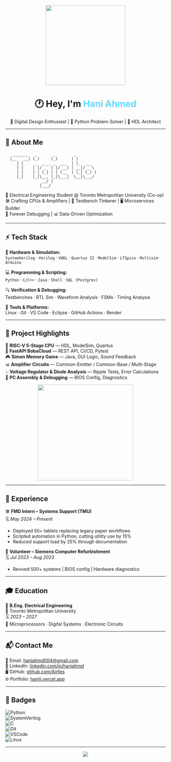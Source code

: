 <!-- ✨ Custom GitHub Profile README ✨ -->
<p align="center">
  <img src="https://media.giphy.com/media/3o7abB06u9bNzA8lu8/giphy.gif" width="250"/>
</p>

<h1 align="center">🕐️ Hey, I'm <span style="color:#61dafb">Hani Ahmed</span></h1>

<p align="center">
  🔧 Digital Design Enthusiast | 🐍 Python Problem-Solver | 🧠 HDL Architect  
</p>

---

## 🎯 About Me

```ascii
   _______   _       _        _          
  |__   __| (_)     (_)      | |         
     | |     _  __ _ _  ___  | |_  ___   
     | |    | |/ _` | |/ __| | __|/ _ \  
     | |    | | (_| | | (__  | |_| (_) | 
     |_|    |_|\__, |_|\___|  \__|\___/  
                __/ |                    
               |___/                     
```

🔬 Electrical Engineering Student @ Toronto Metropolitan University (Co-op)  
🛠 Crafting CPUs & Amplifiers | 🧪 Testbench Tinkerer | 🖥️ Microservices Builder  
🔀 Forever Debugging | 📊 Data-Driven Optimization  

---

## ⚡ Tech Stack

🔌 **Hardware & Simulation:**  
`SystemVerilog` · `Verilog` · `VHDL` · `Quartus II` · `ModelSim` · `LTSpice` · `Multisim` · `Arduino`

💻 **Programming & Scripting:**  
`Python` · `C/C++` · `Java` · `Shell` · `SQL (Postgres)`

🔍 **Verification & Debugging:**  
Testbenches · RTL Sim · Waveform Analysis · FSMs · Timing Analysis

🧰 **Tools & Platforms:**  
Linux · Git · VS Code · Eclipse · GitHub Actions · Render

---

## 🧪 Project Highlights

📡 **RISC-V 5-Stage CPU** — HDL, ModelSim, Quartus  
🧠 **FastAPI BobaCloud** — REST API, CI/CD, Pytest  
🎮 **Simon Memory Game** — Java, GUI Logic, Sound Feedback  
📊 **Amplifier Circuits** — Common-Emitter / Common-Base / Multi-Stage  
💡 **Voltage Regulator & Diode Analysis** — Ripple Tests, Error Calculations  
🧱 **PC Assembly & Debugging** — BIOS Config, Diagnostics

<p align="center">
  <img src="https://media.giphy.com/media/l1J3preURPiwjRPvG/giphy.gif" width="300"/>
</p>

---

## 💼 Experience

🛠️ **FMD Intern – Systems Support (TMU)**  
🗓️ *May 2024 – Present*  
- Deployed 50+ tablets replacing legacy paper workflows  
- Scripted automation in Python, cutting utility use by 15%  
- Reduced support load by 25% through documentation

🧰 **Volunteer – Siemens Computer Refurbishment**  
🗓️ *Jul 2023 – Aug 2023*  
- Revived 500+ systems | BIOS config | Hardware diagnostics

---

## 🎓 Education

📘 **B.Eng. Electrical Engineering**  
🏫 Toronto Metropolitan University  
🗓️ *2023 – 2027*  
🧠 Microprocessors · Digital Systems · Electronic Circuits  

---

## 📬 Contact Me

📧 Email: [haniahmd004@gmail.com](mailto:haniahmd004@gmail.com)  
🔗 LinkedIn: [linkedin.com/in/haniahmd](https://linkedin.com/in/haniahmd)  
🖥️ GitHub: [github.com/Airlles](https://github.com/Airlles)  
🌐 Portfolio: [haniii.vercel.app](https://haniii.vercel.app)

---

## 🧂 Badges

![Python](https://img.shields.io/badge/-Python-3776AB?style=flat-square&logo=python&logoColor=white)  
![SystemVerilog](https://img.shields.io/badge/-SystemVerilog-blue?style=flat-square)  
![C](https://img.shields.io/badge/-C-00599C?style=flat-square&logo=c&logoColor=white)  
![Git](https://img.shields.io/badge/-Git-F05032?style=flat-square&logo=git&logoColor=white)  
![VSCode](https://img.shields.io/badge/-VSCode-007ACC?style=flat-square&logo=visual-studio-code&logoColor=white)  
![Linux](https://img.shields.io/badge/-Linux-FCC624?style=flat-square&logo=linux&logoColor=black)

---

<p align="center">
  <img src="https://readme-typing-svg.demolab.com/?lines=Always%20Building;Always%20Debugging;Always%20Learning!&font=Fira%20Code&center=true&width=380&height=50">
</p>

